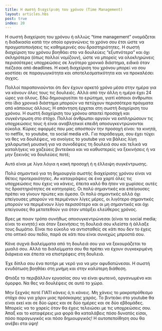 ```yaml
---
title: Η σωστή διαχείριση του χρόνου (Time Management)
layout: articles.hbs
post: true
index: 20
---
```


Η σωστή διαχείριση του χρόνου ή αλλιώς “time management” ονομάζεται η διαδικασία κατά την οποία οργανώνεις το χρόνο σου
έτσι ώστε να πραγματοποιήσεις τις καθημερινές σου δραστηριότητες. Η σωστή διαχείριση του χρόνου βοηθάει στο να δουλεύεις
“εξυπνότερα” και όχι σκληρότερα (όπως πολλοί νομίζουν), ώστε να μπορείς να ολοκληρώνεις περισσότερες υποχρεώσεις σε
λιγότερο χρονικό διάστημα, ειδικά όταν πιέζεσαι από deadlines. Η κακή διαχείριση του χρόνου μπορεί να σου κοστίσει σε
παραγωγικότητα και αποτελεσματικότητα και να προκαλέσει άγχος.

Πολλοί παραπονιούνται ότι δεν έχουν αρκετό χρόνο μέσα στην ημέρα για να κάνουν όλες τους τις δουλειές. Αλλά από την άλλη
η ημέρα έχει 24 ώρες για όλους. Εδώ δημιουργείται το ερώτημα, γιατί κάποιοι άνθρωποι στο ίδιο χρονικό διάστημα μπορούν
να πετύχουν περισσότερα πράγματα από κάποιους άλλους; Η απάντηση έρχεται στη σωστή διαχείριση του χρόνου. Η σωστή
διαχείριση του χρόνου απαιτεί προσοχή και συγκέντρωση στο στόχο. Πολλοί άνθρωποι αργούν να εκπληρώσουν τις υποχρεώσεις
τους ή είναι αναβλητικοί επειδή αποσυγκεντρώνονται εύκολα. Κύριες αφορμές που μας αποσπούν την προσοχή είναι: τα κινητά,
το netflix, το youtube, τα social media κτλ. Για παράδειγμα, σου έχει τύχει να θες να δουλέψεις, να ανοίγεις το youtube
για να βάλεις λίγη χαλαρωτική μουσική για να συνοδέψεις τη δουλειά σου και τελικά να καταλήγεις να χαζεύεις βιντεάκια
και να καθυστερείς να ξεκινήσεις ή να μην ξεκινάς να δουλεύεις ποτέ;

Αυτό είναι με λίγα λόγια η κακή προσοχή ή η έλλειψη συγκέντρωσης.

Πολύ σημαντικό για τη δημιουργία σωστής διαχείρισης χρόνου είναι να θέτεις προτεραιότητες. Αν καταγράψεις σε ένα χαρτί
όλες τις υποχρεώσεις που έχεις να κάνεις, έπειτα καλό θα ήταν να χωρίσεις αυτές τις δραστηριότητες σε κατηγορίες. Οι
πολύ σημαντικές και επείγουσες πρέπει να γίνουν πρώτες και άμεσα. Οι πολύ σημαντικές αλλά όχι επείγουσες μπορούν να
περιμένουν λίγες μέρες, οι λιγότερο σημαντικές μπορούν να περιμένουν λίγο περισσότερο και οι μη σημαντικές και όχι
επείγουσες θα μετατεθούν για όταν υπάρξει ελεύθερος χρόνος.

Βρες με ποιον τρόπο συνήθως αποσυγκεντρώνεσαι (είναι τα social media; είναι το κινητό;) και όταν ξεκινήσεις τη δουλειά
σου κλείστα ή άλλαξε τους δωμάτιο. Είναι πιο εύκολο να αντισταθείς σε κάτι που δεν το έχεις στο οπτικό σου πεδίο, παρά
σε κάτι που είναι συνεχώς μπροστά σου.

Κάνε συχνά διαλείμματα από τη δουλειά σου για να ξεκουράζεται το μυαλό σου. Αλλά τα διαλείμματα σου θα πρέπει να έχουν
συγκεκριμένη διάρκεια και έπειτα να επιστρέφεις στη δουλειά.

Έχε δίπλα σου ένα ποτήρι με νερό για να μην αφυδατώνεσαι. Η σωστή ενυδάτωση βοηθάει στη μνήμη και στην καλύτερη διάθεση.

Φτιάξε το περιβάλλον εργασίας σου να είναι φωτεινό, οργανωμένο και όμορφο. Να θες να δουλέψεις σε αυτό το χώρο.

Μην ξεχνάς ποτέ ΓΙΑΤΙ κάνεις ό,τι κάνεις. Μη χάνεις το μακροπρόθεσμο στόχο σου για χάριν μιας πρόσκαιρης χαράς. Το
βιντεάκι στο youtube θα είναι εκεί και σε δύο ώρες και σε δύο ημέρες και σε δύο εβδομάδες. Μπορείς να το χαρείς όταν θα
έχεις τελειώσει με τις υποχρεώσεις σου. Άπαξ και το καταφέρεις μια φορά θα καταλάβεις πόσο δυνατός είσαι, πόσο
παραγωγικός και πόσο δημιουργικός! Η αυτοπεποίθηση σου θα ανέβει στα ύψη!